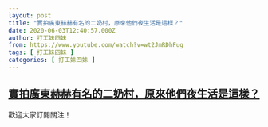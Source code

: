 ```yaml
---
layout: post
title: "實拍廣東赫赫有名的二奶村，原來他們夜生活是這樣？"
date: 2020-06-03T12:40:57.000Z
author: 打工妹四妹
from: https://www.youtube.com/watch?v=wt2JmRDhFug
tags: [ 打工妹四妹 ]
categories: [ 打工妹四妹 ]
---
```

<!--1591188057000-->
[實拍廣東赫赫有名的二奶村，原來他們夜生活是這樣？](https://www.youtube.com/watch?v=wt2JmRDhFug)
------

<div>
歡迎大家訂閱關注！
</div>
